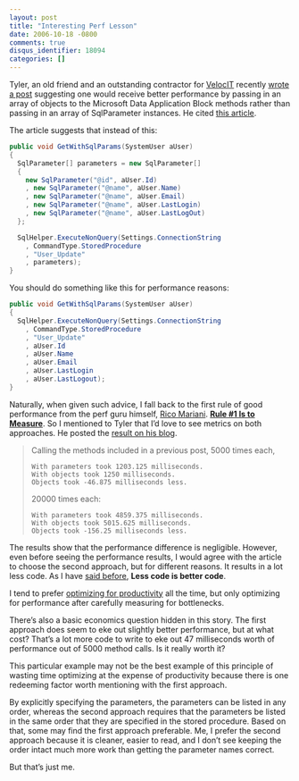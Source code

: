 ```yaml
---
layout: post
title: "Interesting Perf Lesson"
date: 2006-10-18 -0800
comments: true
disqus_identifier: 18094
categories: []
---
```

Tyler, an old friend and an outstanding contractor for
[VelocIT](http://veloc-it.com/ "My Company") recently [wrote a
post](http://selectsoftwarethoughtsfromtyler.blogspot.com/2006/10/pass-parameters-as-objects-to-ms-data.html "Pass Parameters As Objects")
suggesting one would receive better performance by passing in an array
of objects to the Microsoft Data Application Block methods rather than
passing in an array of SqlParameter instances. He cited [this
article](http://www.informit.com/guides/content.asp?g=dotnet&seqNum=339&rl=1 "Informit .NET Reference Guide").

The article suggests that instead of this:

```csharp
public void GetWithSqlParams(SystemUser aUser)
{
  SqlParameter[] parameters = new SqlParameter[]
  {
    new SqlParameter("@id", aUser.Id)
    , new SqlParameter("@name", aUser.Name)
    , new SqlParameter("@name", aUser.Email)
    , new SqlParameter("@name", aUser.LastLogin)
    , new SqlParameter("@name", aUser.LastLogOut)
  };

  SqlHelper.ExecuteNonQuery(Settings.ConnectionString
    , CommandType.StoredProcedure
    , "User_Update"
    , parameters);
}
```

You should do something like this for performance reasons:

```csharp
public void GetWithSqlParams(SystemUser aUser)
{
  SqlHelper.ExecuteNonQuery(Settings.ConnectionString
    , CommandType.StoredProcedure
    , "User_Update"
    , aUser.Id
    , aUser.Name
    , aUser.Email
    , aUser.LastLogin
    , aUser.LastLogout);
}
```

Naturally, when given such advice, I fall back to the first rule of good
performance from the perf guru himself, [Rico
Mariani](http://blogs.msdn.com/ricom/default.aspx "Rico Mariani’s blog").
**[Rule \#1 Is to
Measure](http://blogs.msdn.com/ricom/archive/2003/12/02/40779.aspx "Good Talk On Performance Culture")**.
So I mentioned to Tyler that I’d love to see metrics on both approaches.
He posted the [result on his
blog](http://selectsoftwarethoughtsfromtyler.blogspot.com/2006/10/performance-follow-up-sqlhelper-object.html "Performance Follow Up").

> Calling the methods included in a previous post, 5000 times each,
>
> ~~~~ {.console}
> With parameters took 1203.125 milliseconds.
> With objects took 1250 milliseconds. 
> Objects took -46.875 milliseconds less.
> ~~~~
>
> 20000 times each:
>
> ~~~~ {.console}
> With parameters took 4859.375 milliseconds.  
> With objects took 5015.625 milliseconds.
> Objects took -156.25 milliseconds less.
> ~~~~

The results show that the performance difference is negligible. However,
even before seeing the performance results, I would agree with the
article to choose the second approach, but for different reasons. It
results in a lot less code. As I have [said
before](http://haacked.com/archive/2006/08/09/ASP.NETSupervisingControllerModelViewPresenterFromSchematicToUnitTestsToCode.aspx "Model-View-Presenter"),
**Less code is better code**.

I tend to prefer [optimizing for
productivity](http://haacked.com/archive/2006/09/13/Premature_Optimization_Considered_Healthy.aspx "Premature Optimization Healthy")
all the time, but only optimizing for performance after carefully
measuring for bottlenecks.

There’s also a basic economics question hidden in this story. The first
approach does seem to eke out slightly better performance, but at what
cost? That’s a lot more code to write to eke out 47 milliseconds worth
of performance out of 5000 method calls. Is it really worth it?

This particular example may not be the best example of this principle of
wasting time optimizing at the expense of productivity because there is
one redeeming factor worth mentioning with the first approach.

By explicitly specifying the parameters, the parameters can be listed in
any order, whereas the second approach requires that the parameters be
listed in the same order that they are specified in the stored
procedure. Based on that, some may find the first approach preferable.
Me, I prefer the second approach because it is cleaner, easier to read,
and I don’t see keeping the order intact much more work than getting the
parameter names correct.

But that’s just me.

